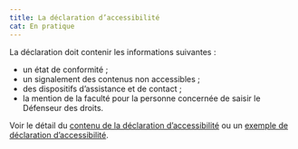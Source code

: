 ```yaml
---
title: La déclaration d’accessibilité
cat: En pratique
---
```


La déclaration doit contenir les informations suivantes :

- un état de conformité ;
- un signalement des contenus non accessibles ;
- des dispositifs d’assistance et de contact ;
- la mention de la faculté pour la personne concernée de saisir le Défenseur des droits.

Voir le détail du [contenu de la déclaration d’accessibilité](/obligations/#declaration-daccessibilite) ou un [exemple de déclaration d’accessibilité](https://design.numerique.gouv.fr/outils/exemple-declaration-accessibilite/).
